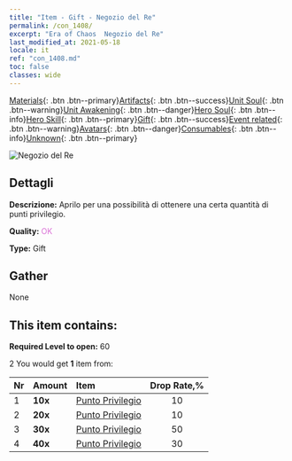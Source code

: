 ```yaml
---
title: "Item - Gift - Negozio del Re"
permalink: /con_1408/
excerpt: "Era of Chaos  Negozio del Re"
last_modified_at: 2021-05-18
locale: it
ref: "con_1408.md"
toc: false
classes: wide
---
```

 [Materials](/ItemsIT/){: .btn .btn--primary}[Artifacts](/ItemsIT/Artifacts/){: .btn .btn--success}[Unit Soul](/ItemsIT/UnitSoul/){: .btn .btn--warning}[Unit Awakening](/ItemsIT/UnitAwakening/){: .btn .btn--danger}[Hero Soul](/ItemsIT/HeroSoul/){: .btn .btn--info}[Hero Skill](/ItemsIT/HeroSkill/){: .btn .btn--primary}[Gift](/ItemsIT/Gift/){: .btn .btn--success}[Event related](/ItemsIT/Events/){: .btn .btn--warning}[Avatars](/ItemsIT/Avatars/){: .btn .btn--danger}[Consumables](/ItemsIT/Consumables/){: .btn .btn--info}[Unknown](/ItemsIT/Unknown/){: .btn .btn--primary}

 ![Negozio del Re](/images/t/i_907022.png)

## Dettagli
 **Descrizione:** Aprilo per una possibilità di ottenere una certa quantità di punti privilegio.

 **Quality:** <span style="color: #DA70D6">OK</span>

 **Type:** Gift

## Gather

  None

## This item contains:

 **Required Level to open:** 60

 2 You would get **1** item  from:

  | Nr | Amount |     Item    | Drop Rate,% |
  |:---|:-------|:------------|:---------:|
  | 1 |  **10x** | [Punto Privilegio](/ItemsIT/con_820/) | 10 | 
  | 2 |  **20x** | [Punto Privilegio](/ItemsIT/con_820/) | 10 | 
  | 3 |  **30x** | [Punto Privilegio](/ItemsIT/con_820/) | 50 | 
  | 4 |  **40x** | [Punto Privilegio](/ItemsIT/con_820/) | 30 | 

